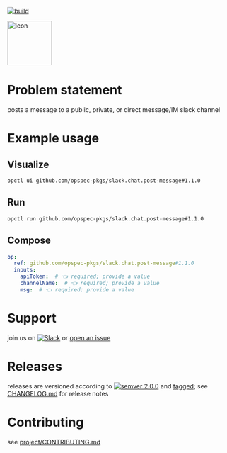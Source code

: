 [![build](https://github.com/opspec-pkgs/slack.chat.post-message/actions/workflows/build.yml/badge.svg)](https://github.com/opspec-pkgs/slack.chat.post-message/actions/workflows/build.yml)


<img src="icon.svg" alt="icon" height="100px">

# Problem statement

posts a message to a public, private, or direct message/IM slack channel

# Example usage

## Visualize

```shell
opctl ui github.com/opspec-pkgs/slack.chat.post-message#1.1.0
```

## Run

```
opctl run github.com/opspec-pkgs/slack.chat.post-message#1.1.0
```

## Compose

```yaml
op:
  ref: github.com/opspec-pkgs/slack.chat.post-message#1.1.0
  inputs:
    apiToken:  # 👈 required; provide a value
    channelName:  # 👈 required; provide a value
    msg:  # 👈 required; provide a value
```

# Support

join us on
[![Slack](https://img.shields.io/badge/slack-opctl-E01563.svg)](https://join.slack.com/t/opctl/shared_invite/zt-51zodvjn-Ul_UXfkhqYLWZPQTvNPp5w)
or
[open an issue](https://github.com/opspec-pkgs/slack.chat.post-message/issues)

# Releases

releases are versioned according to
[![semver 2.0.0](https://img.shields.io/badge/semver-2.0.0-brightgreen.svg)](http://semver.org/spec/v2.0.0.html)
and [tagged](https://git-scm.com/book/en/v2/Git-Basics-Tagging); see
[CHANGELOG.md](CHANGELOG.md) for release notes

# Contributing

see
[project/CONTRIBUTING.md](https://github.com/opspec-pkgs/project/blob/main/CONTRIBUTING.md)
